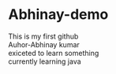 # Abhinay-demo
This is my first github
<Br>
Auhor-Abhinay kumar
<Br>
exiceted to learn something
<Br>
currently learning java
